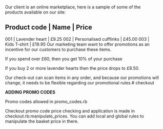 Our client is an online marketplace, here is a sample of some of the products available on our site:

Product code  | Name                   | Price
----------------------------------------------------------
001           | Lavender heart         | £9.25
002           | Personalised cufflinks | £45.00
003           | Kids T-shirt           | £19.95
Our marketing team want to offer promotions as an incentive for our customers to purchase these items.

If you spend over £60, then you get 10% of your purchase

If you buy 2 or more lavender hearts then the price drops to £8.50.

Our check-out can scan items in any order, and because our promotions will change, it needs to be flexible regarding our promotional rules.# checkout
 
**ADDING PROMO CODES**

Promo codes allowed in promo_codes.rb

Checkout promo code price checking and application is made in checkout.rb:manipulate_prices. You can add local and global rules to manipulate the basket price in there.